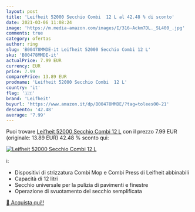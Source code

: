 ```yaml
---
layout: post
title: 'Leifheit 52000 Secchio Combi  12 L al 42.48 % di sconto'
date: 2021-03-06 11:08:24
image: 'https://m.media-amazon.com/images/I/316-Ackm7DL._SL400_.jpg'
comments: true
category: ofertas
author: ring
slug: 'B00478MMDE-it Leifheit 52000 Secchio Combi 12 L'
sku: 'B00478MMDE-it'
actualPrice: 7.99 EUR
currency: EUR
price: 7.99
comparePrice: 13.89 EUR
prodname: 'Leifheit 52000 Secchio Combi  12 L'
country: 'it'
flag: '🇮🇹'
brand: 'Leifheit'
buyurl: 'https://www.amazon.it/dp/B00478MMDE/?tag=tolees00-21'
descuento: '42.48'
average: '7.99'
---
```


Puoi trovare [Leifheit 52000 Secchio Combi  12 L](https://www.amazon.it/dp/B00478MMDE/?tag=tolees00-21) con il prezzo 7.99 EUR (originale: 13.89 EUR) 42.48 % sconto qui:

[![Leifheit 52000 Secchio Combi  12 L](https://m.media-amazon.com/images/I/316-Ackm7DL._SL400_.jpg)](https://www.amazon.it/dp/B00478MMDE/?tag=tolees00-21)

ℹ️:

- Dispositivi di strizzatura Combi Mop e Combi Press di Leifheit abbinabili
- Capacità di 12 litri
- Secchio universale per la pulizia di pavimenti e finestre
- Operazione di svuotamento del secchio semplificata

[🛒 Acquista qui!!](https://www.amazon.it/dp/B00478MMDE/?tag=tolees00-21)
